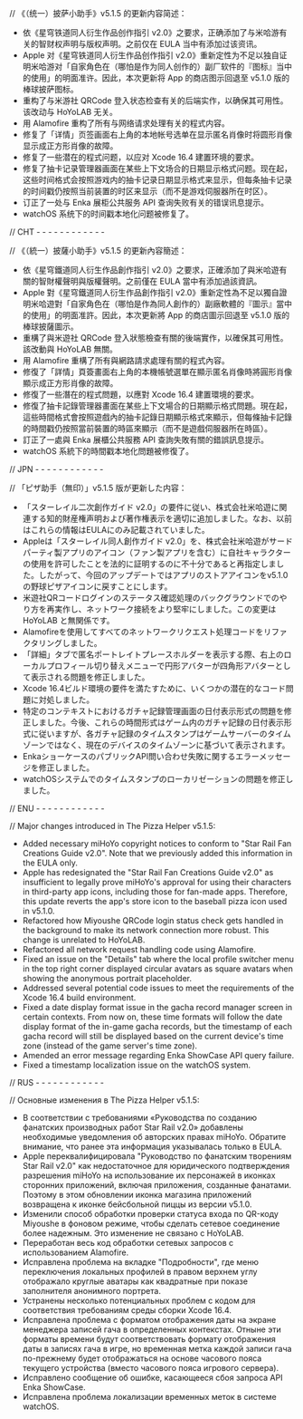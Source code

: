 // 《（统一）披萨小助手》v5.1.5 的更新内容简述：

- 依《星穹铁道同人衍生作品创作指引 v2.0》之要求，正确添加了与米哈游有关的智财权声明与版权声明。之前仅在 EULA 当中有添加过该资讯。
- Apple 对《星穹铁道同人衍生作品创作指引 v2.0》重新定性为不足以独自证明米哈游对「自家角色在（哪怕是作为同人创作的）副厂软件的『图标』当中的使用」的明面准许。因此，本次更新将 App 的商店图示回退至 v5.1.0 版的棒球披萨图标。
- 重构了与米游社 QRCode 登入状态检查有关的后端实作，以确保其可用性。该改动与 HoYoLAB 无关。
- 用 Alamofire 重构了所有与网络请求处理有关的程式内容。
- 修复了「详情」页签画面右上角的本地帐号选单在显示匿名肖像时将圆形肖像显示成正方形肖像的故障。
- 修复了一些潜在的程式问题，以应对 Xcode 16.4 建置环境的要求。
- 修复了抽卡记录管理器画面在某些上下文场合的日期显示格式问题。现在起，这些时间格式会按照游戏内的抽卡记录日期显示格式来显示，但每条抽卡记录的时间戳仍按照当前装置的时区来显示（而不是游戏伺服器所在时区）。
- 订正了一处与 Enka 展柜公共服务 API 查询失败有关的错误讯息提示。
- watchOS 系统下的时间戳本地化问题被修复了。

// CHT - - - - - - - - - - - -

// 《（統一）披薩小助手》v5.1.5 的更新內容簡述：

- 依《星穹鐵道同人衍生作品創作指引 v2.0》之要求，正確添加了與米哈遊有關的智財權聲明與版權聲明。之前僅在 EULA 當中有添加過該資訊。
- Apple 對《星穹鐵道同人衍生作品創作指引 v2.0》重新定性為不足以獨自證明米哈遊對「自家角色在（哪怕是作為同人創作的）副廠軟體的『圖示』當中的使用」的明面准許。因此，本次更新將 App 的商店圖示回退至 v5.1.0 版的棒球披薩圖示。
- 重構了與米遊社 QRCode 登入狀態檢查有關的後端實作，以確保其可用性。該改動與 HoYoLAB 無關。
- 用 Alamofire 重構了所有與網路請求處理有關的程式內容。
- 修復了「詳情」頁簽畫面右上角的本機帳號選單在顯示匿名肖像時將圓形肖像顯示成正方形肖像的故障。
- 修復了一些潛在的程式問題，以應對 Xcode 16.4 建置環境的要求。
- 修復了抽卡記錄管理器畫面在某些上下文場合的日期顯示格式問題。現在起，這些時間格式會按照遊戲內的抽卡記錄日期顯示格式來顯示，但每條抽卡記錄的時間戳仍按照當前裝置的時區來顯示（而不是遊戲伺服器所在時區）。
- 訂正了一處與 Enka 展櫃公共服務 API 查詢失敗有關的錯誤訊息提示。
- watchOS 系統下的時間戳本地化問題被修復了。

// JPN - - - - - - - - - - - -

// 「ピザ助手（無印）」v5.1.5 版が更新した内容：

- 「スターレイル二次創作ガイド v2.0」の要件に従い、株式会社米哈遊に関連する知的財産権声明および著作権表示を適切に追加しました。なお、以前はこれらの情報はEULAにのみ記載されていました。
- Appleは「スターレイル同人創作ガイド v2.0」を、株式会社米哈遊がサードパーティ製アプリのアイコン（ファン製アプリを含む）に自社キャラクターの使用を許可したことを法的に証明するのに不十分であると再指定しました。したがって、今回のアップデートではアプリのストアアイコンをv5.1.0の野球ピザアイコンに戻すことにします。
- 米遊社QRコードログインのステータス確認処理のバックグラウンドでのやり方を再実作し、ネットワーク接続をより堅牢にしました。この変更は HoYoLAB と無関係です。
- Alamofireを使用してすべてのネットワークリクエスト処理コードをリファクタリングしました。
- 「詳細」タブで匿名ポートレイトプレースホルダーを表示する際、右上のローカルプロフィール切り替えメニューで円形アバターが四角形アバターとして表示される問題を修正しました。
- Xcode 16.4ビルド環境の要件を満たすために、いくつかの潜在的なコード問題に対処しました。
- 特定のコンテキストにおけるガチャ記録管理画面の日付表示形式の問題を修正しました。今後、これらの時間形式はゲーム内のガチャ記録の日付表示形式に従いますが、各ガチャ記録のタイムスタンプはゲームサーバーのタイムゾーンではなく、現在のデバイスのタイムゾーンに基づいて表示されます。
- EnkaショーケースのパブリックAPI問い合わせ失敗に関するエラーメッセージを修正しました。
- watchOSシステムでのタイムスタンプのローカリゼーションの問題を修正しました。

// ENU - - - - - - - - - - - -

// Major changes introduced in The Pizza Helper v5.1.5:

- Added necessary miHoYo copyright notices to conform to "Star Rail Fan Creations Guide v2.0". Note that we previously added this information in the EULA only.
- Apple has redesignated the "Star Rail Fan Creations Guide v2.0" as insufficient to legally prove miHoYo's approval for using their characters in third-party app icons, including those for fan-made apps. Therefore, this update reverts the app's store icon to the baseball pizza icon used in v5.1.0.
- Refactored how Miyoushe QRCode login status check gets handled in the background to make its network connection more robust. This change is unrelated to HoYoLAB.
- Refactored all network request handling code using Alamofire.
- Fixed an issue on the "Details" tab where the local profile switcher menu in the top right corner displayed circular avatars as square avatars when showing the anonymous portrait placeholder.
- Addressed several potential code issues to meet the requirements of the Xcode 16.4 build environment.
- Fixed a date display format issue in the gacha record manager screen in certain contexts. From now on, these time formats will follow the date display format of the in-game gacha records, but the timestamp of each gacha record will still be displayed based on the current device's time zone (instead of the game server's time zone).
- Amended an error message regarding Enka ShowCase API query failure.
- Fixed a timestamp localization issue on the watchOS system.

// RUS - - - - - - - - - - - -

// Основные изменения в The Pizza Helper v5.1.5:

- В соответствии с требованиями «Руководства по созданию фанатских производных работ Star Rail v2.0» добавлены необходимые уведомления об авторских правах miHoYo. Обратите внимание, что ранее эта информация указывалась только в EULA.
- Apple переквалифицировала "Руководство по фанатским творениям Star Rail v2.0" как недостаточное для юридического подтверждения разрешения miHoYo на использование их персонажей в иконках сторонних приложений, включая приложения, созданные фанатами. Поэтому в этом обновлении иконка магазина приложений возвращена к иконке бейсбольной пиццы из версии v5.1.0.
- Изменили способ обработки проверки статуса входа по QR-коду Miyoushe в фоновом режиме, чтобы сделать сетевое соединение более надежным. Это изменение не связано с HoYoLAB.
- Переработан весь код обработки сетевых запросов с использованием Alamofire.
- Исправлена проблема на вкладке "Подробности", где меню переключения локальных профилей в правом верхнем углу отображало круглые аватары как квадратные при показе заполнителя анонимного портрета.
- Устранены несколько потенциальных проблем с кодом для соответствия требованиям среды сборки Xcode 16.4.
- Исправлена проблема с форматом отображения даты на экране менеджера записей гача в определенных контекстах. Отныне эти форматы времени будут соответствовать формату отображения даты в записях гача в игре, но временная метка каждой записи гача по-прежнему будет отображаться на основе часового пояса текущего устройства (вместо часового пояса игрового сервера).
- Исправлено сообщение об ошибке, касающееся сбоя запроса API Enka ShowCase.
- Исправлена проблема локализации временных меток в системе watchOS.
